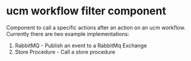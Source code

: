 # ucm workflow filter component

Component to call a specific actions after an action on an ucm workflow.
Currently there are two example implementations:

1. RabbitMQ - Publish an event to a RabbitMq Exchange 
3. Store Procedure - Call a store procedure
